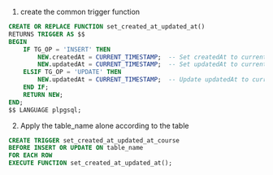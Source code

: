 1. create the common trigger function 
```sql
CREATE OR REPLACE FUNCTION set_created_at_updated_at()
RETURNS TRIGGER AS $$
BEGIN
    IF TG_OP = 'INSERT' THEN
        NEW.createdAt = CURRENT_TIMESTAMP;  -- Set createdAt to current timestamp
        NEW.updatedAt = CURRENT_TIMESTAMP;  -- Set updatedAt to current timestamp
    ELSIF TG_OP = 'UPDATE' THEN
        NEW.updatedAt = CURRENT_TIMESTAMP;  -- Update updatedAt to current timestamp
    END IF;
    RETURN NEW;
END;
$$ LANGUAGE plpgsql;
```

2. Apply the table_name alone according to the table

```sql
CREATE TRIGGER set_created_at_updated_at_course
BEFORE INSERT OR UPDATE ON table_name
FOR EACH ROW
EXECUTE FUNCTION set_created_at_updated_at();
```
